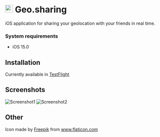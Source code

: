 # <img src="https://github.com/panandafog/Geo.sharing/blob/master/Images/icon.png" width="25"> Geo.sharing

iOS application for sharing your geolocation with your friends in real time.

### System requirements 
- iOS 15.0

## Installation

Currently available in [TestFlight](https://testflight.apple.com/join/oEfXra0e)

## Screenshots

![Screenshot1](https://github.com/panandafog/Geo.sharing/blob/master/Images/screen_1.png)
![Screenshot2](https://github.com/panandafog/Geo.sharing/blob/master/Images/screen_2.png)

## Other

Icon made by <a href="https://www.flaticon.com/authors/freepik" title="Freepik">Freepik</a> from <a href="https://www.flaticon.com/" title="Flaticon"> www.flaticon.com</a>
